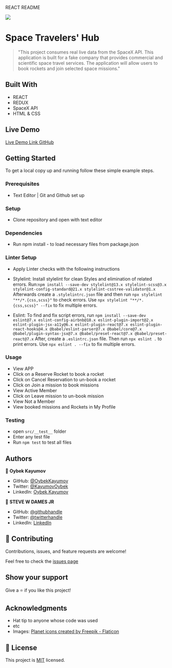 REACT README

![](https://img.shields.io/badge/Microverse-blueviolet)

# Space Travelers' Hub

> "This project consumes real live data from the SpaceX API. This application is built for a fake company that provides commercial and scientific space travel services. The application will allow users to book rockets and join selected space missions."

## Built With

- REACT
- REDUX
- SpaceX API
- HTML & CSS

## Live Demo

[Live Demo Link GitHub](https://oybekkayumov.github.io/space-travellers-hub1/)

## Getting Started

To get a local copy up and running follow these simple example steps.

### Prerequisites

- Text Editor | Git and Github set up

### Setup

- Clone repository and open with text editor

### Dependencies

- Run npm install - to load necessary files from package.json

### Linter Setup

- Apply Linter checks with the following instructions

* Stylelint: Install stylelint for clean Styles and elimination of related errors.
  Run:`npm install --save-dev stylelint@13.x stylelint-scss@3.x stylelint-config-standard@21.x stylelint-csstree-validator@1.x`
  Afterwards create a `.stylelintrc.json` file and then run `npx stylelint "**/*.{css,scss}"` to check errors. Use `npx stylelint "**/*.{css,scss}" --fix` to fix multiple errors.

* Eslint: To find and fix script errors, run `npm install --save-dev eslint@7.x eslint-config-airbnb@18.x eslint-plugin-import@2.x eslint-plugin-jsx-a11y@6.x eslint-plugin-react@7.x eslint-plugin-react-hooks@4.x @babel/eslint-parser@7.x @babel/core@7.x @babel/plugin-syntax-jsx@7.x @babel/preset-react@7.x @babel/preset-react@7.x`
  After, create a `.eslintrc.json` file.
  Then run `npx eslint .` to print errors.
  Use `npx eslint . --fix` to fix multiple errors.

### Usage

- View APP
- Click on a Reserve Rocket to book a rocket
- Click on Cancel Reservation to un-book a rocket
- Click on Join a mission to book missions
- View Active Member
- Click on Leave mission to un-book mission
- View Not a Member
- View booked missions and Rockets in My Profile

### Testing

- open `src/__test__` folder
- Enter any test file
- Run `npm test` to test all files

## Authors

👤 **Oybek Kayumov**

- GitHub: [@OybekKayumov](https://github.com/OybekKayumov)
- Twitter: [@KayumovOybek](https://twitter.com/KayumovOybek)
- LinkedIn: [Oybek Kayumov](https://www.linkedin.com/in/oybek-kayumov/)

👤 **STEVE W DAMES JR**

- GitHub: [@githubhandle](https://github.com/steveWDamesJr)
- Twitter: [@twitterhandle](https://twitter.com/Steve88312331)
- LinkedIn: [LinkedIn](https://www.linkedin.com/in/steve-w-dames-jr/)

## 🤝 Contributing

Contributions, issues, and feature requests are welcome!

Feel free to check the [issues page]('https://github.com/OybekKayumov/space-travellers-hub1/issues')

## Show your support

Give a ⭐️ if you like this project!

## Acknowledgments

- Hat tip to anyone whose code was used
- etc
- Images: <a href="https://www.flaticon.com/free-icons/planet" title="planet icons">Planet icons created by Freepik - Flaticon</a>

## 📝 License

This project is [MIT](./MIT.md) licensed.
